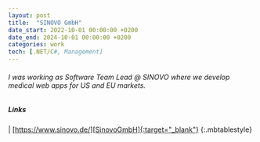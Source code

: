 ```yaml
---
layout: post
title:  "SINOVO GmbH"
date_start: 2022-10-01 00:00:00 +0200
date_end: 2024-10-01 00:00:00 +0200
categories: work
tech: [.NET/C#, Management]
---
```

###### I was working as Software Team Lead @ SINOVO where we develop medical web apps for US and EU markets.

##### Links

<a href="https://www.sinovo.de/" target="_blank"><i class="fa fa-link fa-3x" style="color: black"></i></a> | [https://www.sinovo.de/][SinovoGmbH]{:target="_blank"}
{:.mbtablestyle}

[//]: links:
[SinovoGmbH]: https://www.sinovo.de/
